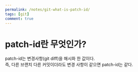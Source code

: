 ```yaml
---
permalink: /notes/git-what-is-patch-id/
tags: [git]
comment: true
---
```


# patch-id란 무엇인가?

patch-id는 변경사항(git diff)을 해시화 한 값이다.  
즉, 다른 브랜치 다른 커밋이더라도 변경 사항이 같으면 patch-id는 같다.

